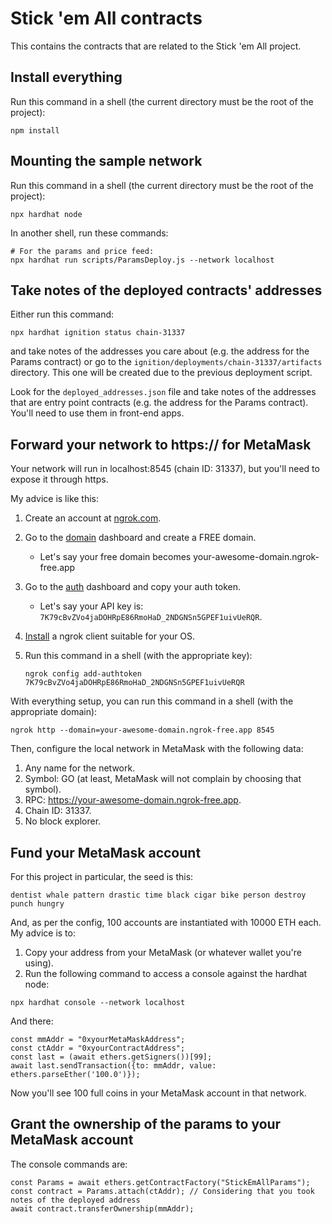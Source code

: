 # Stick 'em All contracts

This contains the contracts that are related to the Stick 'em All project.

## Install everything

Run this command in a shell (the current directory must be the root of the project):

```shell
npm install
```

## Mounting the sample network

Run this command in a shell (the current directory must be the root of the project):

```shell
npx hardhat node
```

In another shell, run these commands:

```shell
# For the params and price feed:
npx hardhat run scripts/ParamsDeploy.js --network localhost
```

## Take notes of the deployed contracts' addresses

Either run this command:

```shell
npx hardhat ignition status chain-31337
```

and take notes of the addresses you care about (e.g. the address for the Params contract) or go to the
`ignition/deployments/chain-31337/artifacts` directory. This one will be created due to the previous deployment script.

Look for the `deployed_addresses.json` file and take notes of the addresses that are entry point contracts
(e.g. the address for the Params contract). You'll need to use them in front-end apps.

## Forward your network to https:// for MetaMask

Your network will run in localhost:8545 (chain ID: 31337), but you'll need to expose it through https.

My advice is like this:

  1. Create an account at [ngrok.com](https://ngrok.com).
  2. Go to the [domain](https://dashboard.ngrok.com/cloud-edge/domains) dashboard and create a FREE domain.
     - Let's say your free domain becomes your-awesome-domain.ngrok-free.app 
  3. Go to the [auth](https://dashboard.ngrok.com/get-started/your-authtoken) dashboard and copy your auth token.
     - Let's say your API key is: `7K79cBvZVo4jaDOHRpE86RmoHaD_2NDGNSn5GPEF1uivUeRQR`.
  4. [Install](https://ngrok.com/download) a ngrok client suitable for your OS.
  5. Run this command in a shell (with the appropriate key):

     ```shell
     ngrok config add-authtoken 7K79cBvZVo4jaDOHRpE86RmoHaD_2NDGNSn5GPEF1uivUeRQR
     ```

With everything setup, you can run this command in a shell (with the appropriate domain):

```shell
ngrok http --domain=your-awesome-domain.ngrok-free.app 8545
```

Then, configure the local network in MetaMask with the following data:

1. Any name for the network.
2. Symbol: GO (at least, MetaMask will not complain by choosing that symbol).
3. RPC: https://your-awesome-domain.ngrok-free.app.
4. Chain ID: 31337.
5. No block explorer.

## Fund your MetaMask account

For this project in particular, the seed is this:

```
dentist whale pattern drastic time black cigar bike person destroy punch hungry
```

And, as per the config, 100 accounts are instantiated with 10000 ETH each.
My advice is to:

1. Copy your address from your MetaMask (or whatever wallet you're using).
2. Run the following command to access a console against the hardhat node:

```shell
npx hardhat console --network localhost
```

And there:

```node
const mmAddr = "0xyourMetaMaskAddress";
const ctAddr = "0xyourContractAddress";
const last = (await ethers.getSigners())[99];
await last.sendTransaction({to: mmAddr, value: ethers.parseEther('100.0')});
```

Now you'll see 100 full coins in your MetaMask account in that network.

## Grant the ownership of the params to your MetaMask account

The console commands are:

```node
const Params = await ethers.getContractFactory("StickEmAllParams");
const contract = Params.attach(ctAddr); // Considering that you took notes of the deployed address
await contract.transferOwnership(mmAddr);
```